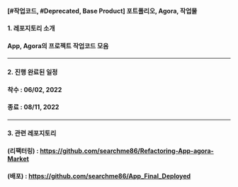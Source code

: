 #### [#작업코드, #Deprecated, Base Product] 포트폴리오, Agora, 작업물

#### 1. 레포지토리 소개
#### App, Agora의 프로젝트 작업코드 모음
---

#### 2. 진행 완료된 일정
#### 착수 : 06/02, 2022
#### 종료 : 08/11, 2022
---

#### 3. 관련 레포지토리
#### (리팩터링) : https://github.com/searchme86/Refactoring-App-agora-Market
#### (배포) : https://github.com/searchme86/App_Final_Deployed
